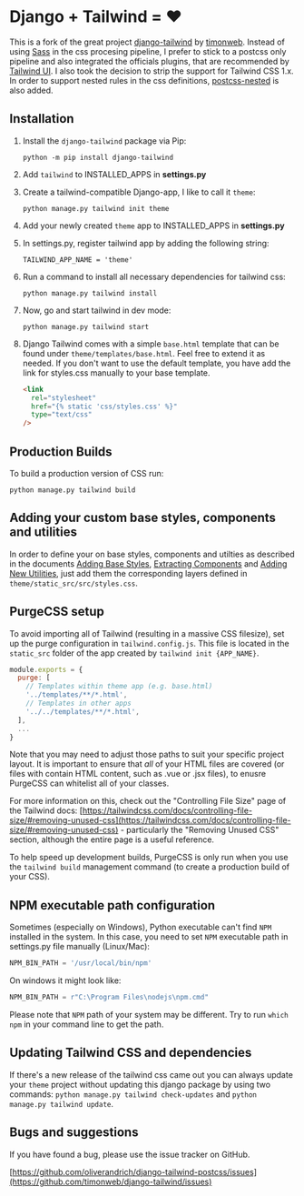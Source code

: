 # Django + Tailwind = ❤

This is a fork of the great project [django-tailwind](https://github.com/timonweb/django-tailwind) by [timonweb](https://github.com/timonweb). Instead of using [Sass](https://sass-lang.com) in the css procesing pipeline, I prefer to stick to a postcss only pipeline and also integrated the officials plugins, that are recommended by [Tailwind UI](https://tailwindui.com). I also took the decision to strip the support for Tailwind CSS 1.x. In order to support nested rules in the css definitions, [postcss-nested](https://github.com/postcss/postcss-nested) is also added.

## Installation

1. Install the `django-tailwind` package via Pip:

   `python -m pip install django-tailwind`

2. Add `tailwind` to INSTALLED_APPS in **settings.py**

3. Create a tailwind-compatible Django-app, I like to call it `theme`:

   `python manage.py tailwind init theme`

4. Add your newly created `theme` app to INSTALLED_APPS in **settings.py**

5. In settings.py, register tailwind app by adding the following string:

   `TAILWIND_APP_NAME = 'theme'`

6. Run a command to install all necessary dependencies for tailwind css:

   `python manage.py tailwind install`

7. Now, go and start tailwind in dev mode:

   `python manage.py tailwind start`

8. Django Tailwind comes with a simple `base.html` template that can be found under
   `theme/templates/base.html`. Feel free to extend it as needed. If you don't want
   to use the default template, you have add the link for styles.css manually to
   your base template.

   ```html
   <link
     rel="stylesheet"
     href="{% static 'css/styles.css' %}"
     type="text/css"
   />
   ```

## Production Builds

To build a production version of CSS run:

```
python manage.py tailwind build
```

## Adding your custom base styles, components and utilities

In order to define your on base styles, components and utilties as described in the documents [Adding Base Styles](https://tailwindcss.com/docs/adding-base-styles), [Extracting Components](https://tailwindcss.com/docs/extracting-components#extracting-component-classes-with-apply) and [Adding New Utilities](https://tailwindcss.com/docs/adding-new-utilities), just add them the corresponding layers defined in `theme/static_src/src/styles.css`.

## PurgeCSS setup

To avoid importing all of Tailwind (resulting in a massive CSS filesize),
set up the purge configuration in `tailwind.config.js`. This file is located
in the `static_src` folder of the app created by `tailwind init {APP_NAME}`.

```js
module.exports = {
  purge: [
    // Templates within theme app (e.g. base.html)
    '../templates/**/*.html',
    // Templates in other apps
    '../../templates/**/*.html',
  ],
  ...
}
```

Note that you may need to adjust those paths to suit your specific project layout. It is important to ensure that _all_ of your HTML files are covered (or files with contain HTML content, such as .vue or .jsx files), to enusre PurgeCSS can whitelist all of your classes.

For more information on this, check out the "Controlling File Size" page of the Tailwind docs: [https://tailwindcss.com/docs/controlling-file-size/#removing-unused-css](https://tailwindcss.com/docs/controlling-file-size/#removing-unused-css) - particularly the "Removing Unused CSS" section, although the entire page is a useful reference.

To help speed up development builds, PurgeCSS is only run when you use the `tailwind build` management command (to create a production build of your CSS).

## NPM executable path configuration

Sometimes (especially on Windows), Python executable can't find `NPM` installed in the system.
In this case, you need to set `NPM` executable path in settings.py file manually (Linux/Mac):

```python
NPM_BIN_PATH = '/usr/local/bin/npm'
```

On windows it might look like:

```python
NPM_BIN_PATH = r"C:\Program Files\nodejs\npm.cmd"
```

Please note that `NPM` path of your system may be different. Try to run `which npm` in your
command line to get the path.

## Updating Tailwind CSS and dependencies

If there's a new release of the tailwind css came out you can always update your `theme` project
without updating this django package by using two commands: `python manage.py tailwind check-updates` and `python manage.py tailwind update`.

## Bugs and suggestions

If you have found a bug, please use the issue tracker on GitHub.

[https://github.com/oliverandrich/django-tailwind-postcss/issues](https://github.com/timonweb/django-tailwind/issues)
